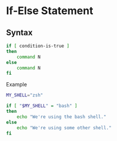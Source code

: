 # If-Else Statement

## Syntax

```sh
if [ condition-is-true ]
then
    command N
else
    command N
fi
```

Example

```sh
MY_SHELL="zsh"

if [ "$MY_SHELL" = "bash" ]
then
    echo "We're using the bash shell."
else
    echo "We're using some other shell."
fi
```
